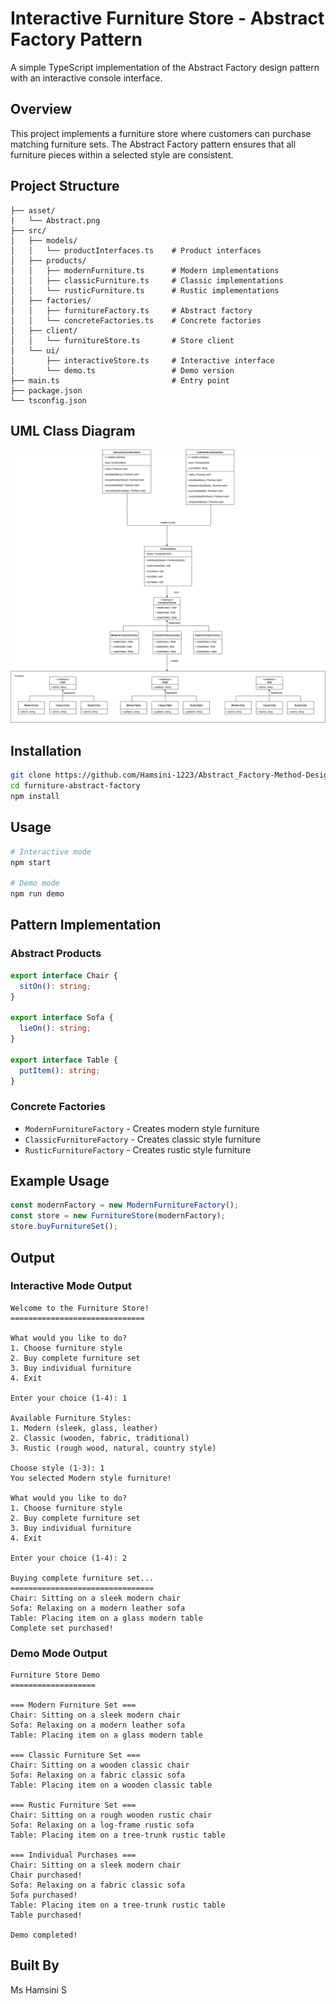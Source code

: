 # Interactive Furniture Store - Abstract Factory Pattern

A simple TypeScript implementation of the Abstract Factory design pattern with an interactive console interface.

## Overview

This project implements a furniture store where customers can purchase matching furniture sets. The Abstract Factory pattern ensures that all furniture pieces within a selected style are consistent.

## Project Structure

```
├── asset/
|   └── Abstract.png
├── src/
│   ├── models/
│   │   └── productInterfaces.ts    # Product interfaces
│   ├── products/
│   │   ├── modernFurniture.ts      # Modern implementations
│   │   ├── classicFurniture.ts     # Classic implementations
│   │   └── rusticFurniture.ts      # Rustic implementations
│   ├── factories/
│   │   ├── furnitureFactory.ts     # Abstract factory
│   │   └── concreteFactories.ts    # Concrete factories
│   ├── client/
│   │   └── furnitureStore.ts       # Store client
│   └── ui/
│       ├── interactiveStore.ts     # Interactive interface
│       └── demo.ts                 # Demo version
├── main.ts                         # Entry point
├── package.json
└── tsconfig.json
```

## UML Class Diagram

![Abstract Factory UML Diagram](asset/Abstract.png)

## Installation

```bash
git clone https://github.com/Hamsini-1223/Abstract_Factory-Method-Design-Pattern.git
cd furniture-abstract-factory
npm install
```

## Usage

```bash
# Interactive mode
npm start

# Demo mode
npm run demo
```

## Pattern Implementation

### Abstract Products

```typescript
export interface Chair {
  sitOn(): string;
}

export interface Sofa {
  lieOn(): string;
}

export interface Table {
  putItem(): string;
}
```

### Concrete Factories

- `ModernFurnitureFactory` - Creates modern style furniture
- `ClassicFurnitureFactory` - Creates classic style furniture
- `RusticFurnitureFactory` - Creates rustic style furniture

## Example Usage

```typescript
const modernFactory = new ModernFurnitureFactory();
const store = new FurnitureStore(modernFactory);
store.buyFurnitureSet();
```

## Output

### Interactive Mode Output

```
Welcome to the Furniture Store!
==============================

What would you like to do?
1. Choose furniture style
2. Buy complete furniture set
3. Buy individual furniture
4. Exit

Enter your choice (1-4): 1

Available Furniture Styles:
1. Modern (sleek, glass, leather)
2. Classic (wooden, fabric, traditional)
3. Rustic (rough wood, natural, country style)

Choose style (1-3): 1
You selected Modern style furniture!

What would you like to do?
1. Choose furniture style
2. Buy complete furniture set
3. Buy individual furniture
4. Exit

Enter your choice (1-4): 2

Buying complete furniture set...
================================
Chair: Sitting on a sleek modern chair
Sofa: Relaxing on a modern leather sofa
Table: Placing item on a glass modern table
Complete set purchased!
```

### Demo Mode Output

```
Furniture Store Demo
===================

=== Modern Furniture Set ===
Chair: Sitting on a sleek modern chair
Sofa: Relaxing on a modern leather sofa
Table: Placing item on a glass modern table

=== Classic Furniture Set ===
Chair: Sitting on a wooden classic chair
Sofa: Relaxing on a fabric classic sofa
Table: Placing item on a wooden classic table

=== Rustic Furniture Set ===
Chair: Sitting on a rough wooden rustic chair
Sofa: Relaxing on a log-frame rustic sofa
Table: Placing item on a tree-trunk rustic table

=== Individual Purchases ===
Chair: Sitting on a sleek modern chair
Chair purchased!
Sofa: Relaxing on a fabric classic sofa
Sofa purchased!
Table: Placing item on a tree-trunk rustic table
Table purchased!

Demo completed!
```

## Built By

Ms Hamsini S
